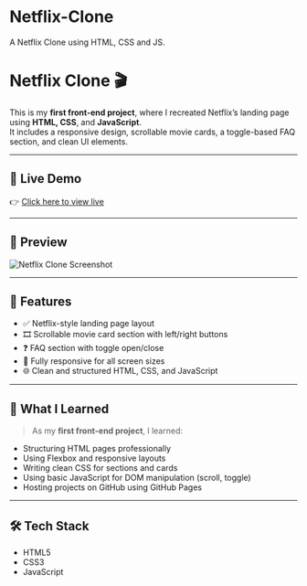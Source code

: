 # Netflix-Clone
A Netflix Clone using HTML, CSS and JS.
# Netflix Clone 🎬

This is my **first front-end project**, where I recreated Netflix’s landing page using **HTML, CSS**, and **JavaScript**.  
It includes a responsive design, scrollable movie cards, a toggle-based FAQ section, and clean UI elements.

---

## 🔗 Live Demo

👉 [Click here to view live](http://127.0.0.1:5500/Netflixclone.html)

---

## 📸 Preview

![Netflix Clone Screenshot](./images/preview.jpg) 

---

## 🚀 Features

- ✅ Netflix-style landing page layout
- 🎞️ Scrollable movie card section with left/right buttons
- ❓ FAQ section with toggle open/close
- 📱 Fully responsive for all screen sizes
- 🌐 Clean and structured HTML, CSS, and JavaScript

---

## 🧠 What I Learned

> As my **first front-end project**, I learned:
- Structuring HTML pages professionally
- Using Flexbox and responsive layouts
- Writing clean CSS for sections and cards
- Using basic JavaScript for DOM manipulation (scroll, toggle)
- Hosting projects on GitHub using GitHub Pages

---

## 🛠️ Tech Stack

- HTML5  
- CSS3  
- JavaScript 






